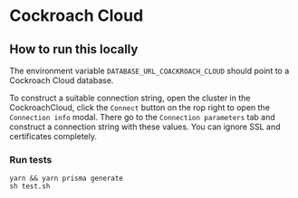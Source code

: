 # Cockroach Cloud

## How to run this locally

The environment variable `DATABASE_URL_COACKROACH_CLOUD` should point to a Cockroach Cloud database. 

To construct a suitable connection string, open the cluster in the CockroachCloud, click the `Connect` button on the rop right to open the `Connection info` modal. There go to the `Connection parameters` tab and construct a connection string with these values. You can ignore SSL and certificates completely.

### Run tests

```shell script
yarn && yarn prisma generate
sh test.sh
```
